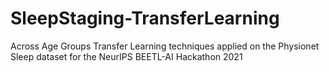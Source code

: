 # SleepStaging-TransferLearning
Across Age Groups Transfer Learning techniques applied on the Physionet Sleep dataset for the NeurIPS BEETL-AI Hackathon 2021
